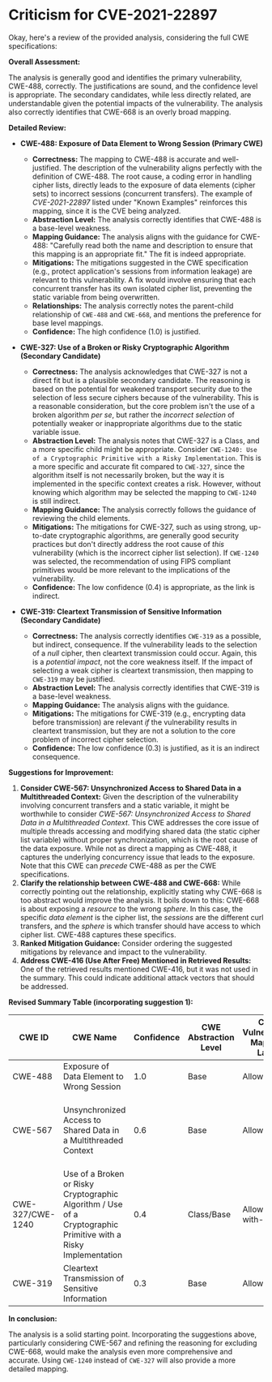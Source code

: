 # Criticism for CVE-2021-22897

Okay, here's a review of the provided analysis, considering the full CWE specifications:

**Overall Assessment:**

The analysis is generally good and identifies the primary vulnerability, CWE-488, correctly. The justifications are sound, and the confidence level is appropriate. The secondary candidates, while less directly related, are understandable given the potential impacts of the vulnerability. The analysis also correctly identifies that CWE-668 is an overly broad mapping.

**Detailed Review:**

*   **CWE-488: Exposure of Data Element to Wrong Session (Primary CWE)**
    *   **Correctness:** The mapping to CWE-488 is accurate and well-justified. The description of the vulnerability aligns perfectly with the definition of CWE-488. The root cause, a coding error in handling cipher lists, directly leads to the exposure of data elements (cipher sets) to incorrect sessions (concurrent transfers). The example of *CVE-2021-22897* listed under "Known Examples" reinforces this mapping, since it is the CVE being analyzed.
    *   **Abstraction Level:** The analysis correctly identifies that CWE-488 is a base-level weakness.
    *   **Mapping Guidance:** The analysis aligns with the guidance for CWE-488: "Carefully read both the name and description to ensure that this mapping is an appropriate fit." The fit is indeed appropriate.
    *   **Mitigations:** The mitigations suggested in the CWE specification (e.g., protect application's sessions from information leakage) are relevant to this vulnerability. A fix would involve ensuring that each concurrent transfer has its own isolated cipher list, preventing the static variable from being overwritten.
    *   **Relationships:** The analysis correctly notes the parent-child relationship of `CWE-488` and `CWE-668`, and mentions the preference for base level mappings.
    *   **Confidence:** The high confidence (1.0) is justified.

*   **CWE-327: Use of a Broken or Risky Cryptographic Algorithm (Secondary Candidate)**
    *   **Correctness:** The analysis acknowledges that CWE-327 is not a direct fit but is a plausible secondary candidate. The reasoning is based on the potential for weakened transport security due to the selection of less secure ciphers because of the vulnerability. This is a reasonable consideration, but the core problem isn't the use of a broken algorithm *per se*, but rather the *incorrect selection* of potentially weaker or inappropriate algorithms due to the static variable issue.
    *   **Abstraction Level:** The analysis notes that CWE-327 is a Class, and a more specific child might be appropriate.  Consider `CWE-1240: Use of a Cryptographic Primitive with a Risky Implementation`. This is a more specific and accurate fit compared to `CWE-327`, since the algorithm itself is not necessarily broken, but the way it is implemented in the specific context creates a risk. However, without knowing which algorithm may be selected the mapping to `CWE-1240` is still indirect.
    *   **Mapping Guidance:** The analysis correctly follows the guidance of reviewing the child elements.
    *   **Mitigations:** The mitigations for CWE-327, such as using strong, up-to-date cryptographic algorithms, are generally good security practices but don't directly address the root cause of *this* vulnerability (which is the incorrect cipher list selection). If `CWE-1240` was selected, the recommendation of using FIPS compliant primitives would be more relevant to the implications of the vulnerability.
    *   **Confidence:** The low confidence (0.4) is appropriate, as the link is indirect.

*   **CWE-319: Cleartext Transmission of Sensitive Information (Secondary Candidate)**
    *   **Correctness:** The analysis correctly identifies `CWE-319` as a possible, but indirect, consequence. If the vulnerability leads to the selection of a *null* cipher, then cleartext transmission could occur. Again, this is a *potential impact*, not the core weakness itself. If the impact of selecting a weak cipher is cleartext transmission, then mapping to `CWE-319` may be justified.
    *   **Abstraction Level:** The analysis correctly identifies that CWE-319 is a base-level weakness.
    *   **Mapping Guidance:** The analysis aligns with the guidance.
    *   **Mitigations:** The mitigations for CWE-319 (e.g., encrypting data before transmission) are relevant *if* the vulnerability results in cleartext transmission, but they are not a solution to the core problem of incorrect cipher selection.
    *   **Confidence:** The low confidence (0.3) is justified, as it is an indirect consequence.

**Suggestions for Improvement:**

1.  **Consider CWE-567: Unsynchronized Access to Shared Data in a Multithreaded Context:** Given the description of the vulnerability involving concurrent transfers and a static variable, it might be worthwhile to consider *CWE-567: Unsynchronized Access to Shared Data in a Multithreaded Context*. This CWE addresses the core issue of multiple threads accessing and modifying shared data (the static cipher list variable) without proper synchronization, which is the root cause of the data exposure.  While not as direct a mapping as CWE-488, it captures the underlying concurrency issue that leads to the exposure. Note that this CWE can *precede* CWE-488 as per the CWE specifications.
2.  **Clarify the relationship between CWE-488 and CWE-668:** While correctly pointing out the relationship, explicitly stating why CWE-668 is too abstract would improve the analysis. It boils down to this:  CWE-668 is about exposing a *resource* to the wrong *sphere*. In this case, the specific *data element* is the cipher list, the *sessions* are the different curl transfers, and the *sphere* is which transfer should have access to which cipher list. CWE-488 captures these specifics.
3. **Ranked Mitigation Guidance:** Consider ordering the suggested mitigations by relevance and impact to the vulnerability.
4.  **Address CWE-416 (Use After Free) Mentioned in Retrieved Results:** One of the retrieved results mentioned CWE-416, but it was not used in the summary. This could indicate additional attack vectors that should be addressed.

**Revised Summary Table (incorporating suggestion 1):**

| CWE ID | CWE Name | Confidence | CWE Abstraction Level | CWE Vulnerability Mapping Label | CWE-Vulnerability Mapping Notes |
|---|---|---|---|---|---|
| CWE-488 | Exposure of Data Element to Wrong Session | 1.0 | Base | Allowed | Primary CWE |
| CWE-567 | Unsynchronized Access to Shared Data in a Multithreaded Context | 0.6 | Base | Allowed | Secondary Candidate. Addresses the underlying concurrency issue. |
| CWE-327/CWE-1240 | Use of a Broken or Risky Cryptographic Algorithm / Use of a Cryptographic Primitive with a Risky Implementation| 0.4 | Class/Base | Allowed-with-Review | Secondary Candidate |
| CWE-319 | Cleartext Transmission of Sensitive Information | 0.3 | Base | Allowed | Secondary Candidate |

**In conclusion:**

The analysis is a solid starting point. Incorporating the suggestions above, particularly considering CWE-567 and refining the reasoning for excluding CWE-668, would make the analysis even more comprehensive and accurate. Using `CWE-1240` instead of `CWE-327` will also provide a more detailed mapping.